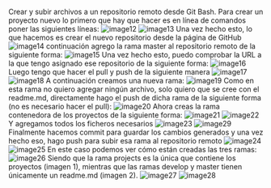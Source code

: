 Crear y subir archivos a un repositorio remoto desde Git Bash. 
Para crear un proyecto nuevo lo primero que hay que hacer es en línea de comandos poner las siguientes líneas:
![image12](https://github.com/kwiznia/ExampleRepo/blob/projects/images/image12.jpg)
![image13](https://github.com/kwiznia/ExampleRepo/blob/projects/images/image13.jpg)
Una vez hecho esto, lo que hacemos es crear el nuevo repositorio desde la página de GitHub
![image14](https://github.com/kwiznia/ExampleRepo/blob/projects/images/image14.jpg)
continuación agrego la rama master al repositorio remoto de la siguiente forma:
![image15](https://github.com/kwiznia/ExampleRepo/blob/projects/images/image15.jpg)
Una vez hecho esto, puedo comprobar la URL a la que tengo asignado ese repositorio de la siguiente forma:
![image16](https://github.com/kwiznia/ExampleRepo/blob/projects/images/image16.jpg)
Luego tengo que hacer el pull y push de la siguiente manera
![image17](https://github.com/kwiznia/ExampleRepo/blob/projects/images/image17.jpg)
![image18](https://github.com/kwiznia/ExampleRepo/blob/projects/images/image18.jpg)
A continuación creamos una nueva rama:
![image19](https://github.com/kwiznia/ExampleRepo/blob/projects/images/image19.jpg)
Como en esta rama no quiero agregar ningún archivo, solo quiero que se cree con el readme.md, directamente hago el push de dicha rama de la siguiente forma (no es necesario hacer el pull): 
![image20](https://github.com/kwiznia/ExampleRepo/blob/projects/images/image20.jpg)
Ahora creas la rama contenedora de los proyectos de la siguiente forma:
![image21](https://github.com/kwiznia/ExampleRepo/blob/projects/images/image21.jpg)
![image22](https://github.com/kwiznia/ExampleRepo/blob/projects/images/image22.jpg)
Y agregamos todos los ficheros necesarios
![image23](https://github.com/kwiznia/ExampleRepo/blob/projects/images/image23.jpg)
![image29](https://github.com/kwiznia/ExampleRepo/blob/projects/images/image29.jpg)
Finalmente hacemos commit para guardar los cambios generados y una vez hecho eso, hago push para subir esa rama al repositorio remoto
![image24](https://github.com/kwiznia/ExampleRepo/blob/projects/images/image24.jpg)
![image25](https://github.com/kwiznia/ExampleRepo/blob/projects/images/image25.jpg)
En este caso podemos ver cómo están creadas las tres ramas:
![image26](https://github.com/kwiznia/ExampleRepo/blob/projects/images/image26.jpg)
Siendo que la rama projects es la única que contiene los proyectos (imagen 1), mientras que las ramas develop y master tienen únicamente un readme.md (imagen 2).
![image27](https://github.com/kwiznia/ExampleRepo/blob/projects/images/image27.jpg)
![image28](https://github.com/kwiznia/ExampleRepo/blob/projects/images/image28.jpg)

